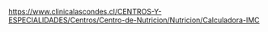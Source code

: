 https://www.clinicalascondes.cl/CENTROS-Y-ESPECIALIDADES/Centros/Centro-de-Nutricion/Nutricion/Calculadora-IMC